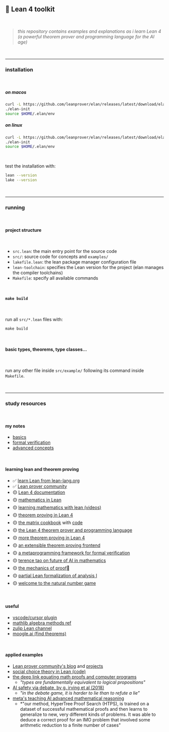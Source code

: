 ## 🔮 Lean 4 toolkit

<br>

> *this repository contains examples and explanations as i learn Lean 4 (a powerful theorem prover and programming language for the AI age)*

<br>

---

### installation

<br>

##### on macos

```bash
curl -L https://github.com/leanprover/elan/releases/latest/download/elan-x86_64-apple-darwin.tar.gz | tar xz
./elan-init
source $HOME/.elan/env
```

##### on linux
```bash
curl -L https://github.com/leanprover/elan/releases/latest/download/elan-x86_64-unknown-linux-gnu.tar.gz | tar xz
./elan-init
source $HOME/.elan/env
```

<br>

test the installation with:
```bash
lean --version
lake --version
```

<br>

---

### running

<br>

#### project structure

<br>

- `src.lean`: the main entry point for the source code
- `src/`: source code for concepts and `examples/` 
- `lakefile.lean`: the lean package manager configuration file
- `lean-toolchain`: specifies the Lean version for the project (elan manages the compiler toolchains)
- `Makefile`: specify all available commands

<br>

#### `make build`

<br>

run all `src/*.lean` files with:

```shell
make build
```

<br>

#### basic types, theorems, type classes...

<br>

run any other file inside `src/example/` following its command inside `Makefile`.

<br>


----

### study resources

<br>

#### my notes

- [basics](docs/basic_concepts.md)
- [formal verification](docs/formal_verification.md)
- [advanced concepts](docs/advanced_concepts.md)

<br>

#### learning lean and theorem proving

- ✅ [learn Lean from lean-lang.org](https://lean-lang.org/documentation/)
- ✅ [Lean prover community](https://leanprover-community.github.io/)
- 🟡 [Lean 4 documentation](https://leanprover.github.io/lean4/doc/)
- 🟡 [mathematics in Lean](https://leanprover-community.github.io/mathematics_in_lean/C01_Introduction.html)
- 🟡 [learning mathematics with lean (videos)](https://www.youtube.com/playlist?list=PLgBHexwnIcduLcwinFhr8mHMk9WttUs4O)
- 🟡 [theorem proving in Lean 4](https://leanprover.github.io/theorem_proving_in_lean4/)
- 🟡 [the matrix cookbook](https://www.math.uwaterloo.ca/~hwolkowi/matrixcookbook.pdf) with [code](https://github.com/eric-wieser/lean-matrix-cookbook)
- 🟡 [the Lean 4 theorem prover and programming language](https://lean-lang.org/papers/lean4.pdf)
- 🟡 [more theorem proving in Lean 4](https://lean-lang.org/theorem_proving_in_lean4/)
- 🟡 [an extensible theorem proving frontend](https://lean-lang.org/papers/thesis-sebastian.pdf)
- 🟡 [a metaprogramming framework for formal verification](https://lean-lang.org/papers/tactic.pdf)
- 🟡 [terence tao on future of AI in mathematics](https://www.youtube.com/watch?v=bzMh4b5awHw)
- 🟡 [the mechanics of proof](https://hrmacbeth.github.io/math2001/#)
- 🟡 [partial Lean formalization of analysis I](https://teorth.github.io/analysis/)
- 🟡 [welcome to the natural number game](https://adam.math.hhu.de/#/g/leanprover-community/nng4)

<br>

#### useful

- [vscode/cursor plugin](https://marketplace.visualstudio.com/items?itemName=leanprover.lean4)
- [mathlib algebra methods ref](https://leanprover-community.github.io/mathlib4_docs/Mathlib/Algebra/Group/Defs.html#Group)
- [zulip Lean channel](https://leanprover.zulipchat.com/)
- [moogle.ai (find theorems)](https://www.moogle.ai/)


<br>

#### applied examples

- [Lean prover community's blog](https://leanprover-community.github.io/blog/) and [projects](https://leanprover-community.github.io/lean_projects.html)
- [social choice theory in Lean (code)](https://github.com/asouther4/lean-social-choice?tab=readme-ov-file)
- [the deep link equating math proofs and computer programs](https://www.quantamagazine.org/the-deep-link-equating-math-proofs-and-computer-programs-20231011/)
    - *"types are fundamentally equivalent to logical propositions"*
- [AI safety via debate, by g. irving et al (2018)](https://arxiv.org/pdf/1805.00899)
    - *"in the debate game, it is harder to lie than to refute a lie"*
- [meta's teaching AI advanced mathematical reasoning](https://ai.meta.com/blog/ai-math-theorem-proving/)
    - *"our method, HyperTree Proof Search (HTPS), is trained on a dataset of successful mathematical proofs and then learns to generalize to new, very different kinds of problems. It was able to deduce a correct proof for an IMO problem that involved some arithmetic reduction to a finite number of cases"